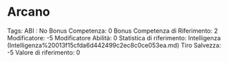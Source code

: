 # Arcano

Tags: ABI
: No
Bonus Competenza: 0
Bonus Competenza di Riferimento: 2
Modificatore: -5
Modificatore  Abilità: 0
Statistica di riferimento: Intelligenza (Intelligenza%20013f15cfda6d442499c2ec8c0ce053ea.md)
Tiro Salvezza: -5
Valore di riferimento: 0